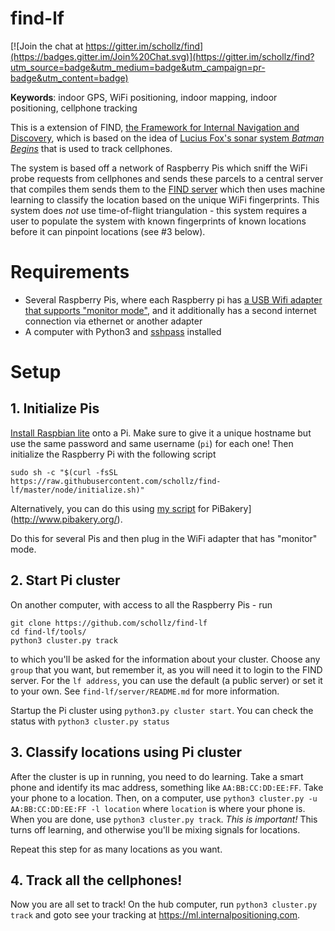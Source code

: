 # find-lf

[![Join the chat at https://gitter.im/schollz/find](https://badges.gitter.im/Join%20Chat.svg)](https://gitter.im/schollz/find?utm_source=badge&utm_medium=badge&utm_campaign=pr-badge&utm_content=badge)

**Keywords**: indoor GPS, WiFi positioning, indoor mapping, indoor positioning, cellphone tracking

This is a extension of FIND, [the Framework for Internal Navigation and Discovery](https://github.com/schollz/find), which is based on the idea of [Lucius Fox's sonar system *Batman Begins*](http://batman.wikia.com/wiki/Lucius_Fox_(Morgan_Freeman)) that is used to track cellphones.

The system is based off a network of Raspberry Pis which sniff the WiFi probe requests from cellphones and sends these parcels to a central server that compiles them sends them to the [FIND server](https://github.com/schollz/find) which then uses machine learning to classify the location based on the unique WiFi fingerprints. This system does *not* use time-of-flight triangulation - this system requires a user to populate the system with known fingerprints of known locations before it can pinpoint locations (see #3 below).

# Requirements

- Several Raspberry Pis, where each Raspberry pi has [a USB Wifi adapter that supports "monitor mode"](http://elinux.org/RPi_USB_Wi-Fi_Adapters), and it additionally has a second internet connection via ethernet or another adapter
- A computer with Python3 and [sshpass](https://gist.github.com/arunoda/7790979#file-gistfile1-md) installed

# Setup

## 1. Initialize Pis

[Install Raspbian lite](https://www.raspberrypi.org/downloads/raspbian/) onto a Pi. Make sure to give it a unique hostname but use the same password and same username (`pi`) for each one! Then initialize the Raspberry Pi with the following script
```
sudo sh -c "$(curl -fsSL https://raw.githubusercontent.com/schollz/find-lf/master/node/initialize.sh)"
```
Alternatively, you can do this using [my script](https://raw.githubusercontent.com/schollz/find-lf/master/node/pibakery.xml) for PiBakery](http://www.pibakery.org/).

Do this for several Pis and then plug in the WiFi adapter that has "monitor" mode.

## 2. Start Pi cluster

On another computer, with access to all the Raspberry Pis - run 
```
git clone https://github.com/schollz/find-lf
cd find-lf/tools/
python3 cluster.py track
```
to which you'll be asked for the information about your cluster. Choose any `group` that you want, but remember it, as you will need it to login to the FIND server. For the `lf address`, you can use the default (a public server) or set it to your own. See `find-lf/server/README.md` for more information.

Startup the Pi cluster using `python3.py cluster start`. You can check the status with `python3 cluster.py status`

## 3. Classify locations using Pi cluster

After the cluster is up in running, you need to do learning. Take a smart phone and identify its mac address, something like `AA:BB:CC:DD:EE:FF`. Take your phone to a location. Then, on a computer, use `python3 cluster.py -u AA:BB:CC:DD:EE:FF -l location` where `location` is where your phone is. When you are done, use `python3 cluster.py track`. *This is important!* This turns off learning, and otherwise you'll be mixing signals for locations.

Repeat this step for as many locations as you want.

## 4. Track all the cellphones!

Now you are all set to track! On the hub computer, run `python3 cluster.py track` and goto see your tracking at https://ml.internalpositioning.com.


